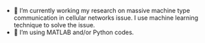 - 🌱 I’m currently working my research on massive machine type communication in cellular networks issue. I use machine learning technique to solve the issue.  
- 👀 I’m using MATLAB and/or Python codes.
